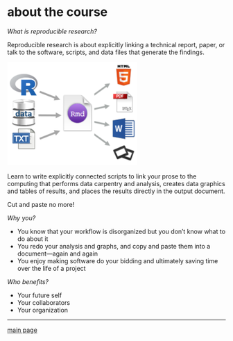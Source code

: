 
# about the course

*What is reproducible research?*

Reproducible research is about explicitly linking a technical report,
paper, or talk to the software, scripts, and data files that generate
the findings.

![](../resources/images/rr-flow-2.png)

Learn to write explicitly connected scripts to link your prose to the
computing that performs data carpentry and analysis, creates data
graphics and tables of results, and places the results directly in the
output document.

Cut and paste no more\!

*Why you?*

  - You know that your workflow is disorganized but you don’t know what
    to do about it  
  - You redo your analysis and graphs, and copy and paste them into a
    document—again and again  
  - You enjoy making software do your bidding and ultimately saving time
    over the life of a project

*Who benefits?*

  - Your future self  
  - Your collaborators  
  - Your organization

-----

[main page](../README.md)
